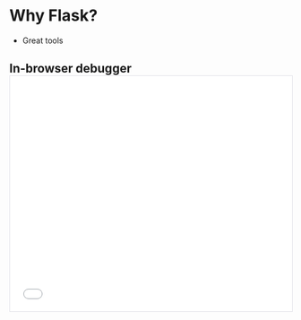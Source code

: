 <style type="text/css">
h2 {
	margin-bottom: 0;
}

</style>

Why Flask?
==========

- Great tools

## In-browser debugger

<iframe src="/error" width="100%" height="420" frameborder="0" style="border: 1px solid #e1e1e8;"></iframe>
